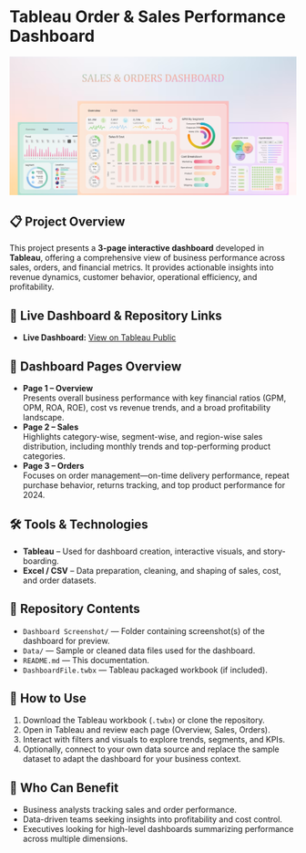 # Tableau Order & Sales Performance Dashboard  
![Dashboard Screenshot](Dashboard%20Screenshot/All.png)

## 📋 Project Overview  
This project presents a **3-page interactive dashboard** developed in **Tableau**, offering a comprehensive view of business performance across sales, orders, and financial metrics. It provides actionable insights into revenue dynamics, customer behavior, operational efficiency, and profitability.

## 🔗 Live Dashboard & Repository Links  
- **Live Dashboard:** [View on Tableau Public](https://public.tableau.com/views/OrderSalesPerformance/Overview?:language=en-US&:sid=&:redirect=auth&:display_count=n&:origin=viz_share_link)  

## 🧭 Dashboard Pages Overview  
- **Page 1 – Overview**  
  Presents overall business performance with key financial ratios (GPM, OPM, ROA, ROE), cost vs revenue trends, and a broad profitability landscape.  
- **Page 2 – Sales**  
  Highlights category-wise, segment-wise, and region-wise sales distribution, including monthly trends and top-performing product categories.  
- **Page 3 – Orders**  
  Focuses on order management—on-time delivery performance, repeat purchase behavior, returns tracking, and top product performance for 2024.

## 🛠️ Tools & Technologies  
- **Tableau** – Used for dashboard creation, interactive visuals, and story-boarding.  
- **Excel / CSV** – Data preparation, cleaning, and shaping of sales, cost, and order datasets.

## 📂 Repository Contents  
- `Dashboard Screenshot/` — Folder containing screenshot(s) of the dashboard for preview.  
- `Data/`  — Sample or cleaned data files used for the dashboard.  
- `README.md` — This documentation.  
- `DashboardFile.twbx`  — Tableau packaged workbook (if included).  


## 🚀 How to Use  
1. Download the Tableau workbook (`.twbx`) or clone the repository.  
2. Open in Tableau and review each page (Overview, Sales, Orders).  
3. Interact with filters and visuals to explore trends, segments, and KPIs.  
4. Optionally, connect to your own data source and replace the sample dataset to adapt the dashboard for your business context.

## 🎯 Who Can Benefit  
- Business analysts tracking sales and order performance.  
- Data-driven teams seeking insights into profitability and cost control.  
- Executives looking for high-level dashboards summarizing performance across multiple dimensions.





